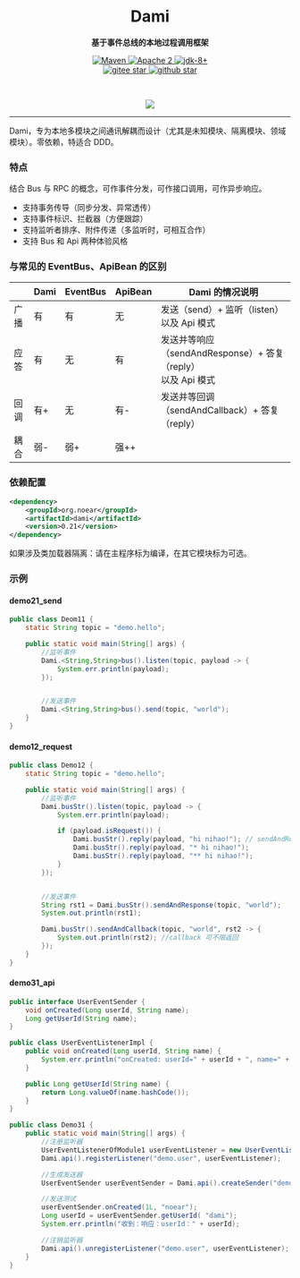 <h1 align="center" style="text-align:center;">
  Dami
</h1>
<p align="center">
	<strong>基于事件总线的本地过程调用框架</strong>
</p>

<p align="center">
    <a target="_blank" href="https://search.maven.org/artifact/org.noear/dami">
        <img src="https://img.shields.io/maven-central/v/org.noear/dami.svg?label=Maven%20Central" alt="Maven" />
    </a>
    <a target="_blank" href="https://www.apache.org/licenses/LICENSE-2.0.txt">
		<img src="https://img.shields.io/:license-Apache2-blue.svg" alt="Apache 2" />
	</a>
    <a target="_blank" href="https://www.oracle.com/java/technologies/javase/javase-jdk8-downloads.html">
		<img src="https://img.shields.io/badge/JDK-8+-green.svg" alt="jdk-8+" />
	</a>
    <br />
    <a target="_blank" href='https://gitee.com/noear/dami/stargazers'>
        <img src='https://gitee.com/noear/dami/badge/star.svg' alt='gitee star'/>
    </a>
    <a target="_blank" href='https://github.com/noear/dami/stargazers'>
        <img src="https://img.shields.io/github/stars/noear/dami.svg?logo=github" alt="github star"/>
    </a>
</p>

<br/>
<p align="center">
	<a href="https://jq.qq.com/?_wv=1027&k=kjB5JNiC">
	<img src="https://img.shields.io/badge/QQ交流群-22200020-orange"/></a>
</p>


<hr />




Dami，专为本地多模块之间通讯解耦而设计（尤其是未知模块、隔离模块、领域模块）。零依赖，特适合 DDD。

###  特点

结合 Bus 与 RPC 的概念，可作事件分发，可作接口调用，可作异步响应。

* 支持事务传导（同步分发、异常透传）
* 支持事件标识、拦截器（方便跟踪）
* 支持监听者排序、附件传递（多监听时，可相互合作）
* 支持 Bus 和 Api 两种体验风格


### 与常见的 EventBus、ApiBean 的区别

|    | Dami | EventBus | ApiBean | Dami 的情况说明                                       |
|----|------|----------|---------|--------------------------------------------------|
| 广播 | 有    | 有        | 无       | 发送（send）+ 监听（listen）<br/>以及 Api 模式               |
| 应答 | 有    | 无        | 有       | 发送并等响应（sendAndResponse）+ 答复（reply）<br/>以及 Api 模式 |
| 回调 | 有+   | 无        | 有-      | 发送并等回调（sendAndCallback）+ 答复（reply）               |
| 耦合 | 弱-   | 弱+       | 强++     |                                                  |


### 依赖配置

```xml
<dependency>
    <groupId>org.noear</groupId>
    <artifactId>dami</artifactId>
    <version>0.21</version>
</dependency>
```

如果涉及类加载器隔离：请在主程序标为编译，在其它模块标为可选。

### 示例


#### demo21_send

```java
public class Deom11 {
    static String topic = "demo.hello";

    public static void main(String[] args) {
        //监听事件
        Dami.<String,String>bus().listen(topic, payload -> {
            System.err.println(payload);
        });


        //发送事件
        Dami.<String,String>bus().send(topic, "world");
    }
}
```

#### demo12_request

```java
public class Demo12 {
    static String topic = "demo.hello";

    public static void main(String[] args) {
        //监听事件
        Dami.busStr().listen(topic, payload -> {
            System.err.println(payload);

            if (payload.isRequest()) {
                Dami.busStr().reply(payload, "hi nihao!"); // sendAndResponse 只接收第一个
                Dami.busStr().reply(payload, "* hi nihao!");
                Dami.busStr().reply(payload, "** hi nihao!");
            }
        });


        //发送事件
        String rst1 = Dami.busStr().sendAndResponse(topic, "world");
        System.out.println(rst1);

        Dami.busStr().sendAndCallback(topic, "world", rst2 -> {
            System.out.println(rst2); //callback 可不限返回
        });
    }
}
```

#### demo31_api

```java
public interface UserEventSender {
    void onCreated(Long userId, String name);
    Long getUserId(String name);
}

public class UserEventListenerImpl {
    public void onCreated(Long userId, String name) {
        System.err.println("onCreated: userId=" + userId + ", name=" + name);
    }

    public Long getUserId(String name) {
        return Long.valueOf(name.hashCode());
    }
}

public class Demo31 {
    public static void main(String[] args) {
        //注册监听器
        UserEventListenerOfModule1 userEventListener = new UserEventListenerOfModule1();
        Dami.api().registerListener("demo.user", userEventListener);

        //生成发送器
        UserEventSender userEventSender = Dami.api().createSender("demo.user", UserEventSender.class);

        //发送测试
        userEventSender.onCreated(1L, "noear");
        Long userId = userEventSender.getUserId( "dami");
        System.err.println("收到：响应：userId：" + userId);

        //注销监听器
        Dami.api().unregisterListener("demo.user", userEventListener);
    }
}
```